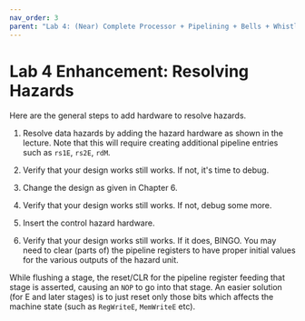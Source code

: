 ```yaml
---
nav_order: 3
parent: "Lab 4: (Near) Complete Processor + Pipelining + Bells + Whistles"
---
```

# Lab 4 Enhancement: Resolving Hazards

Here are the general steps to add hardware to resolve hazards.

1. Resolve data hazards by adding the hazard hardware as shown in the lecture. Note that this will require creating additional pipeline entries such as `rs1E`, `rs2E`, `rdM`.

2. Verify that your design works still works. If not, it's time to debug. 

3. Change the design as given in Chapter 6.

4. Verify that your design works still works. If not, debug some more. 

5. Insert the control hazard hardware.

6. Verify that your design works still works. If it does, BINGO. You may need to clear (parts of) the pipeline registers to have proper initial values for the various outputs of the hazard unit.

While flushing a stage, the reset/CLR for the pipeline register feeding that stage is asserted, causing an `NOP` to go into that stage. An easier solution (for E and later stages) is to just reset only those bits which affects the machine state (such as `RegWriteE`, `MemWriteE` etc).